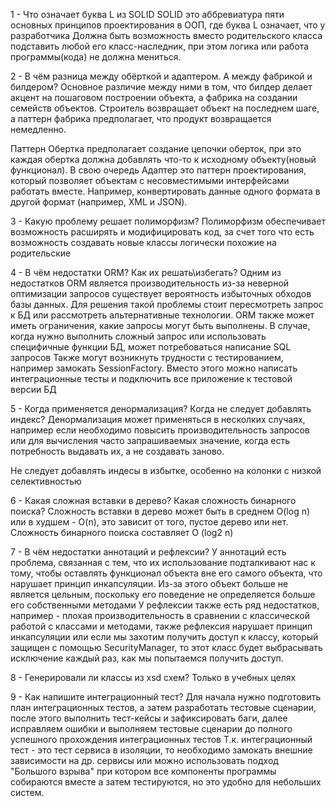 1 - Что означает буква L из SOLID
SOLID это аббревиатура пяти основных принципов проектирования в ООП,
где буква L означает, что у разработчика Должна быть возможность вместо родительского класса подставить любой его класс-наследник,
при этом логика или работа программы(кода) не должна мениться.

2 - В чём разница между обёрткой и адаптером. А между фабрикой и билдером?
Основное различие между ними в том, что билдер делает акцент на пошаговом построении объекта,
а фабрика на создании семейств объектов. Строитель возвращает объект на последнем шаге,
а паттерн фабрика предполагает, что продукт возвращается немедленно.

Паттерн Обертка предполагает создание цепочки оберток,
при это каждая обертка должна добавлять что-то к исходному объекту(новый функционал).
В свою очередь Адаптер это паттерн проектирования,
который позволяет объектам с несовместимыми интерфейсами работать вместе.
Например, конвертировать данные одного формата в другой формат (например, XML и JSON).

3 - Какую проблему решает полиморфизм?
Полиморфизм обеспечивает возможность расширять и модифицировать код, за счет того что есть 
возможность создавать новые классы логически похожие на родительские

4 - В чём недостатки ORM? Как их решать\избегать?
Одним из недостатков ORM является производительность из-за неверной оптимизации запросов 
существует вероятность избыточных обходов базы данных.
Для решения такой проблемы стоит пересмотреть запрос к БД или рассмотреть альтернативные технологии. 
ORM также может иметь ограничения, какие запросы могут быть выполнены.
В случае, когда нужно выполнить сложный запрос или использовать специфичные функции БД,
может потребоваться написание SQL запросов
Также могут возникнуть трудности с тестированием, например замокать SessionFactory.
Вместо этого можно написать интеграционные тесты и
подключить все приложение к тестовой версии БД

5 - Когда применяется денормализация? Когда не следует добавлять индекс?
Денормализация может применяться в несколких случаях,
например если необходимо повысить производительность запросов или для вычисления часто запрашиваемых значение,
когда есть потребность выдавать их, а не создавать заново.

Не следует добавлять индесы в избытке, особенно на колонки с низкой селективностью

6 - Какая сложная вставки в дерево? Какая сложность бинарного поиска?
Сложность вставки в дерево может быть в среднем O(log n) или в худшем - O(n),
это зависит от того, пустое дерево или нет.
Сложность бинарного поиска составляет O (log2 n)

7 - В чём недостатки аннотаций и рефлексии?
У аннотаций есть проблема, связанная с тем, что их использование подталкивают нас к тому,
чтобы оставлять функционал объекта вне его самого объекта, что нарушает принцип инкапсуляции.
Из-за этого объект больше не является цельным, поскольку его поведение не определяется больше его собственными методами
У рефлексии также есть ряд недостатков, например - плохая производительность в сравнении с классической работой с классами и методами,
также рефлексия нарушает принцип инкапсуляции или если мы захотим получить доступ к классу, который защищен с помощью SecurityManager,
то этот класс будет выбрасывать исключение каждый раз, как мы попытаемся получить доступ.

8 - Генерировали ли классы из xsd схем?
Только в учебных целях

9 - Как напишите интеграционный тест?
Для начала нужно подготовить план интеграционных тестов, а затем разработать тестовые сценарии,
после этого выполнить тест-кейсы и зафиксировать баги, далее исправляем ошибки и выполняем тестовые сценарии 
до полного успешного прохождения интеграционных тестов
Т.к. интеграционный тест - это тест сервиса в изоляции, то необходимо замокать внешние зависимости на др. сервисы 
или можно использовать подход "Большого взрыва" при котором все компоненты программы собираются вместе а затем тестируются,
но это удобно для небольших систем.